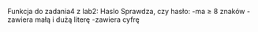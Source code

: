  Funkcja do zadania4 z lab2: Haslo
Sprawdza, czy hasło:
-ma ≥ 8 znaków
-zawiera małą i dużą literę
-zawiera cyfrę
